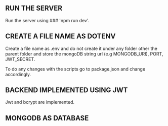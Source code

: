 ## RUN THE SERVER
Run the server using ### 'npm run dev'.

## CREATE A FILE NAME AS DOTENV
Create a file name as .env and do not create it under any folder other the parent folder and store the mongoDB string url (e.g MONGODB_URI), PORT, JWT_SECRET.

To do any changes with the scripts go to package.json and change accordingly.
## BACKEND IMPLEMENTED USING JWT
Jwt and bcrypt are implemented.

## MONGODB AS DATABASE
